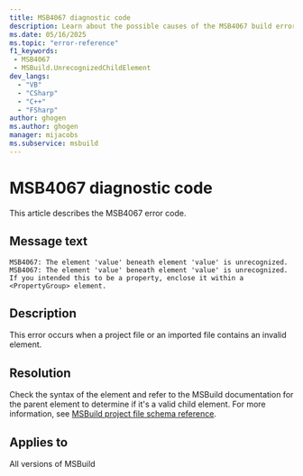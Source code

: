 ```yaml
---
title: MSB4067 diagnostic code
description: Learn about the possible causes of the MSB4067 build error and get troubleshooting tips.
ms.date: 05/16/2025
ms.topic: "error-reference"
f1_keywords:
 - MSB4067
 - MSBuild.UnrecognizedChildElement
dev_langs:
  - "VB"
  - "CSharp"
  - "C++"
  - "FSharp"
author: ghogen
ms.author: ghogen
manager: mijacobs
ms.subservice: msbuild
---
```

# MSB4067 diagnostic code

<!-- :::ErrorDefinitionDescription::: -->
<!-- :::editable-content name="introDescription"::: -->
This article describes the MSB4067 error code.
<!-- :::editable-content-end::: -->

## Message text

<!-- :::editable-content name="messageText"::: -->
`MSB4067: The element 'value' beneath element 'value' is unrecognized.
MSB4067: The element 'value' beneath element 'value' is unrecognized. If you intended this to be a property, enclose it within a <PropertyGroup> element.`
<!-- :::editable-content-end::: -->
<!-- MSB4067: The element <{0}> beneath element <{1}> is unrecognized.
MSB4067: The element <{0}> beneath element <{1}> is unrecognized. If you intended this to be a property, enclose it within a <PropertyGroup> element. -->

<!-- :::editable-content name="postOutputDescription"::: -->
## Description

This error occurs when a project file or an imported file contains an invalid element.

## Resolution

Check the syntax of the element and refer to the MSBuild documentation for the parent element to determine if it's a valid child element. For more information, see [MSBuild project file schema reference](../msbuild-project-file-schema-reference.md).
<!-- :::editable-content-end::: -->
<!-- :::ErrorDefinitionDescription-end::: -->

## Applies to

All versions of MSBuild